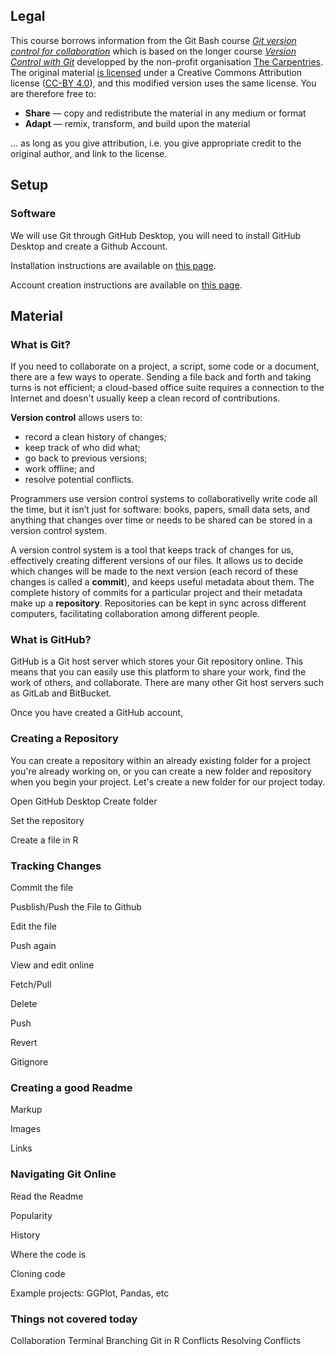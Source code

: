 ## Legal

This course borrows information from the Git Bash course _[Git version control for collaboration](https://github.com/uqlibrary/technology-training/blob/master/Git/git.md)_ which is based on the longer course _[Version Control with Git](http://swcarpentry.github.io/git-novice/)_ developped by the non-profit organisation [The Carpentries](http://carpentries.org/). The original material [is licensed](https://software-carpentry.org/license/) under a Creative Commons Attribution license ([CC-BY 4.0](https://creativecommons.org/licenses/by/4.0/legalcode)), and this modified version uses the same license. You are therefore free to:

* **Share** — copy and redistribute the material in any medium or format
* **Adapt** — remix, transform, and build upon the material

... as long as you give attribution, i.e. you give appropriate credit to the original author, and link to the license.

## Setup

### Software

We will use Git through GitHub Desktop, you will need to install GitHub Desktop and create a Github Account.

Installation instructions are available on [this page](https://docs.github.com/en/desktop/installing-and-configuring-github-desktop/installing-and-authenticating-to-github-desktop/installing-github-desktop).

Account creation instructions are available on [this page](https://docs.github.com/en/get-started/signing-up-for-github/signing-up-for-a-new-github-account).


## Material

### What is Git?

If you need to collaborate on a project, a script, some code or a document, there are a few ways to operate. Sending a file back and forth and taking turns is not efficient; a cloud-based office suite requires a connection to the Internet and doesn't usually keep a clean record of contributions.

**Version control** allows users to:

* record a clean history of changes;
* keep track of who did what;
* go back to previous versions;
* work offline; and
* resolve potential conflicts.

Programmers use version control systems to collaborativelly write code all the time, but it isn’t just for software: books, papers, small data sets, and anything that changes over time or needs to be shared can be stored in a version control system.

A version control system is a tool that keeps track of changes for us, effectively creating different versions of our files. It allows us to decide which changes will be made to the next version (each record of these changes is called a **commit**), and keeps useful metadata about them. The complete history of commits for a particular project and their metadata make up a **repository**. Repositories can be kept in sync across different computers, facilitating collaboration among different people.


### What is GitHub?

GitHub is a Git host server which stores your Git repository online. This means that you can easily use this platform to share your work, find the work of others, and collaborate. There are many other Git host servers such as GitLab and BitBucket.

Once you have created a GitHub account,

### Creating a Repository

You can create a repository within an already existing folder for a project you're already working on, or you can create a new folder and repository when you begin your project.
Let's create a new folder for our project today.

Open GitHub Desktop 
Create folder

Set the repository

Create a file in R

### Tracking Changes

Commit the file

Pusblish/Push the File to Github

Edit the file

Push again

View and edit online

Fetch/Pull

Delete

Push

Revert

Gitignore

### Creating a good Readme

Markup

Images

Links

### Navigating Git Online

Read the Readme

Popularity

History

Where the code is

Cloning code

Example projects: GGPlot, Pandas, etc

### Things not covered today

Collaboration
Terminal
Branching
Git in R
Conflicts
Resolving Conflicts


